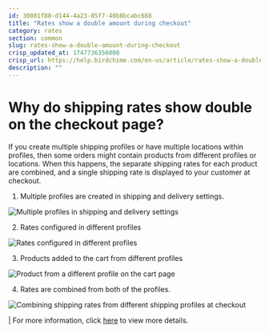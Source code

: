 ```yaml
---
id: 30081f88-d144-4a23-85f7-40b8bcabc688
title: "Rates show a double amount during checkout"
category: rates
section: common
slug: rates-show-a-double-amount-during-checkout
crisp_updated_at: 1747736356000
crisp_url: https://help.birdchime.com/en-us/article/rates-show-a-double-amount-during-checkout-a2ppko/
description: ""
---
```


# Why do shipping rates show double on the checkout page?

If you create multiple shipping profiles or have multiple locations within profiles, then some orders might contain products from different profiles or locations. When this happens, the separate shipping rates for each product are combined, and a single shipping rate is displayed to your customer at checkout.

1. Multiple profiles are created in shipping and delivery settings.

![Multiple profiles in shipping and delivery settings](https://storage.crisp.chat/users/helpdesk/website/ca826b447482b000/screenshot-2024-04-15-at-72206_1trfxa9.png)

2. Rates configured in different profiles

![Rates configured in different profiles](https://storage.crisp.chat/users/helpdesk/website/ca826b447482b000/screenshot-2024-04-15-at-74218_1g784qb.png)

3. Products added to the cart from different profiles

![Product from a different profile on the cart page](https://storage.crisp.chat/users/helpdesk/website/ca826b447482b000/screenshot-2024-04-15-at-73915_7s58v4.png)

4. Rates are combined from both of the profiles.

![Combining shipping rates from different shipping profiles at checkout](https://storage.crisp.chat/users/helpdesk/website/ca826b447482b000/screenshot-2024-04-15-at-74150_phpdwl.png)

| For more information, click [here](https://help.shopify.com/en/manual/shipping/setting-up-and-managing-your-shipping/shipping-profiles/combined-shipping-rates) to view more details.
